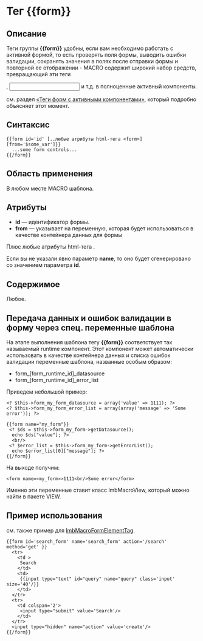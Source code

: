 # Тег {{form}}
## Описание
Теги группы **{{form}}** удобны, если вам необходимо работать с активной формой, то есть проверять поля формы, выводить ошибки валидации, сохранять значения в полях после отправки формы и повторной ее отображении - MACRO содержит широкий набор средств, превращающий эти теги <form>, <input> и т.д. в полноценные активный компоненты.

см. раздел [«Теги форм с активными компонентами»](../../form_tags.md), который подробно объясняет этот момент.

## Синтаксис

    {{form id='id' [..любые атрибуты html-тега <form>] [from='$some_var']}}
      ...some form controls...
    {{/form}}

## Область применения
В любом месте MACRO шаблона.

## Атрибуты
* **id** — идентификатор формы.
* **from** — указывает на переменную, которая будет использоваться в качестве контейнера данных для формы

Плюс любые атрибуты html-тега <form>.

Если вы не указали явно параметр **name**, то оно будет сгенерировано со значением параметра **id**.

## Содержимое
Любое.

## Передача данных и ошибок валидации в форму через спец. переменные шаблона

На этапе выполнения шаблона тегу **{{form}}** соответствует так называемый runtime компонент. Этот компонент может автоматически использовать в качестве контейнера данных и списка ошибок валидации переменные шаблона, названные особым образом:

* form_[form_runtime_id]_datasource
* form_[form_runtime_id]_error_list

Приведем небольшой пример:

    <? $this->form_my_form_datasource = array('value' => 1111); ?>
    <? $this->form_my_form_error_list = array(array('message' => 'Some error')); ?> 
 
    {{form name="my_form"}}
     <? $ds = $this->form_my_form->getDatasource();
      echo $ds["value"]; ?>
      <br/>
     <? $error_list = $this->form_my_form->getErrorList();
      echo $error_list[0]["message"]; ?>
    {{/form}}

На выходе получим:

    <form name=«my_form»>1111<br/>Some error</form>

Именно эти переменные ставит класс lmbMacroView, который можно найти в пакете VIEW.

## Пример использования
см. также пример для [lmbMacroFormElementTag](./lmb_macro_form_element_tag.md).

    {{form id='search_form' name='search_form' action='/search' method='get' }}
      <tr>
        <td >
         Search
        </td>
        <td>
         {{input type="text" id="query" name="query" class='input' size='40'/}}
        </td>
      </tr>
      <tr>
        <td colspan='2'>
         <input type="submit" value='Search'/>
        </td>
      </tr>
      <input type="hidden" name="action" value='create'/>
    {{/form}}
